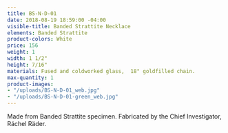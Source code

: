 ```yaml
---
title: BS-N-D-01
date: 2018-08-19 18:59:00 -04:00
visible-title: Banded Strattite Necklace
elements: Banded Strattite
product-colors: White
price: 156
weight: 1
width: 1 1/2"
height: 7/16"
materials: Fused and coldworked glass,  18" goldfilled chain.
max-quantity: 1
product-images:
- "/uploads/BS-N-D-01_web.jpg"
- "/uploads/BS-N-D-01-green_web.jpg"
---
```


Made from Banded Strattite specimen. Fabricated by the Chief Investigator, Ráchel Räder.